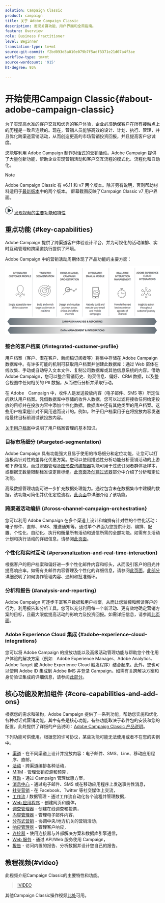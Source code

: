 ```yaml
---
solution: Campaign Classic
product: campaign
title: 关于 Adobe Campaign Classic
description: 发现关键功能、用户界面和全局指南。
feature: Overview
role: Business Practitioner
level: Beginner
translation-type: tm+mt
source-git-commit: f2bd093d3a010e079b7f5adf3371e21d07a4f3ae
workflow-type: tm+mt
source-wordcount: '915'
ht-degree: 95%

---
```



# 开始使用Campaign Classic{#about-adobe-campaign-classic}

为了实现高水准的客户交互和优秀的客户体验，企业必须确保客户在所有接触点上的历程是一致且连续的。现在，营销人员能够高效的设计、计划、执行、管理，并且优化跨渠道营销活动，从而创造更高的市场营销投资回报，并且提高客户忠诚度。

您能够利用 Adobe Campaign 制作对话式的营销活动。Adobe Campaign 提供了大量创新功能，帮助企业实现营销活动和客户交互流程的模式化、流程化和自动化。

>[!NOTE]
>
>Adobe Campaign Classic 有 v6.11 和 v7 两个版本。除非另有说明，否则帮助材料适用于[最新版本](../../rn/using/latest-release.md)中的两个版本。 屏幕截图反映了Campaign Classic v7 用户界面。

![](assets/do-not-localize/how-to-video.png) [发现视频的主要功能和特性](#video)

## 重点功能 {#key-capabilities}

Adobe Campaign 提供了跨渠道客户体验设计平台，并为可视化的活动编排、实时互动管理和跨渠道执行提供了环境。

Adobe Campaign 中的营销活动周期体现了产品功能的主要方面：

![](assets/d_ncs_user_emarketing.png)

### 整合的客户档案 {#integrated-customer-profile}

用户档案（客户、潜在客户、新闻稿订阅者等）将集中存储在 Adobe Campaign 数据库中。有许多可能的机制可获取用户档案并创建此数据库：通过 Web 窗体在线收集、手动或自动导入文本文件、复制公司数据库或其他信息系统的内容。借助 Adobe Campaign，您可以整合营销历史、购买信息、偏好、CRM 数据，以及整合视图中任何相关的 PII 数据，从而进行分析并采取行动。

在 Adobe　Campaign 中，收件人是发送投放内容（电子邮件、SMS 等）所定位的默认用户档案。凭借数据库中存储的收件人数据，您可以过滤将接收任何给定投放的目标并在投放内容中添加个性化数据。数据库中还有其他类型的用户档案。这些用户档案是针对不同用途而设计的。例如，种子用户档案用于在将投放内容发送给最终目标前测试该投放内容。

[关于用户档案](../../platform/using/about-profiles.md)中说明了用户档案管理的基本知识。

### 目标市场细分 {#targeted-segmentation}

Adobe Campaign 具有功能强大且易于使用的市场细分和定位功能，让您可以打造极具针对性的差异化优惠方案。您可以使用描述性分析功能分析营销活动的上游和下游信息，而过滤器管理及[图形查询编辑器](../../platform/using/about-queries-in-campaign.md)功能可用于过滤订阅者群体及样本，或根据无数量限制标准设定目标组。[此页面](../../reporting/using/about-descriptive-analysis.md)及[创建过滤器](../../platform/using/creating-filters.md)部分中介绍了分析和定位功能。

高级数据管理功能可进一步扩充数据处理能力。通过包含未在数据集市中建模的数据，该功能可简化并优化定位流程。[此页面](../../workflow/using/targeting-data.md#data-management)中详细介绍了该功能。

### 跨渠道活动编排 {#cross-channel-campaign-orchestration}

您可以利用 Adobe Campaign 在多个渠道上设计和编排有针对性的个性化活动：电子邮件、直邮、SMS、推送通知等。通过单个界面为您提供计划、编排、配置、个性化、自动化、执行和衡量所有活动和通信所需的全部功能。如需有关活动计划和执行活动的详细信息，请参阅[此页面](../../campaign/using/setting-up-marketing-campaigns.md)。

### 个性化和实时互动 {#personalization-and-real-time-interaction}

根据客户的用户档案和偏好进一步个性化邮件内容和标头，从而吸引客户的目光并提高响应率。如需有关邮件内容管理及个性化的详细信息，请参阅[此页面](../../delivery/using/about-personalization.md)。[此部分](../../campaign/using/about-marketing-resource-management.md)详细说明了如何协作管理内容、通知和批准循环。

### 分析和报告 {#analysis-and-reporting}

Adobe Campaign 可逐步丰富客户数据和用户档案，从而让您监控和解读客户的行为。利用报告和分析工具，您可以充分利用每一个新活动、更有效地确定营销方案的目标，且最大限度提高活动的影响力及投资回报。如需详细信息，请参阅[此页面](../../reporting/using/delivery-reports.md)。

### Adobe Experience Cloud 集成 {#adobe-experience-cloud-integrations}

您可以将 Adobe Campaign 的投放功能以及高级活动管理功能与帮助您个性化用户体验的解决方案（例如　Adobe Experience Manager、Adobe Analytics、Adobe Target 或 Adobe Experience Cloud 触发程序）结合起来。此外，您也可以使用 Adobe ID 集成到 Adobe IMS 并登录 Campaign。如需有关跨解决方案和身份验证集成的详细信息，请参阅[此部分](../../integrations/using/about-adobe-id.md)。

## 核心功能及附加组件 {#core-capabilities-and-add-ons}

根据您的需求和架构，Adobe Campaign 提供了一系列功能，帮助您实施和优化各种对话式营销功能。其中有些是核心功能，有些功能取决于软件包的安装和您的配置。此处提供了详细的产品说明：[Adobe Campaign Classic 产品说明](https://helpx.adobe.com/legal/product-descriptions/adobe-campaign-classic---product-description.html)。

下列功能可供使用。根据您的许可协议，某些功能可能无法使用或者不在您的实例中。

* [渠道](../../delivery/using/steps-about-delivery-creation-steps.md) - 在不同渠道上设计并投放内容：电子邮件、SMS、Line、移动应用程序、直邮，
* [活动](../../campaign/using/designing-marketing-campaigns.md) - 跨渠道编排各种活动，
* [MRM](../../campaign/using/about-marketing-resource-management.md) - 管理营销资源和预算，
* [互动](../../interaction/using/interaction-and-offer-management.md) - 通过 Campaign 管理优惠方案，
* [消息中心](../../message-center/using/about-transactional-messaging.md) - 通过电子邮件、SMS 或在移动应用程序上发送事务性消息，
* [社交营销](../../social/using/about-social-marketing.md) - 在 Facebook、Twitter 等社交媒体上交流，
* [工作流](../../workflow/using/about-workflows.md) / 数据管理 - 通过工作流自动化各个流程并管理数据，
* [Web 应用程序](../../web/using/about-web-applications.md) - 创建网页和窗体，
* [调查管理器](../../web/using/about-surveys.md) - 创建在线调查和投票，
* [内容管理器](../../delivery/using/about-content-management.md) - 管理电子邮件内容，
* [分布式营销](../../campaign/using/about-distributed-marketing.md) - 协调中央/地方机关的营销活动，
* [响应管理器](../../campaign/using/about-response-manager.md) - 管理客户响应，
* [连接器](../../platform/using/about-connectors.md) - 使用连接器与外部解决方案和数据库引擎通信，
* [Web 服务](../../configuration/using/about-web-services.md) - 通过 API/Web 服务使用 Campaign，
* [报告](../../reporting/using/about-adobe-campaign-reporting-tools.md) - 访问内置的报告、分析数据并设计您自己的报告。

## 教程视频{#video}

此视频介绍Campaign Classic的主要特性和功能。

>[!VIDEO](https://video.tv.adobe.com/v/35129?quality=12)

其他Campaign Classic操作视频[此处](https://experienceleague.adobe.com/docs/campaign-classic-learn/tutorials/overview.html?lang=zh-Hans)可用。
